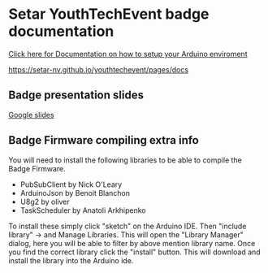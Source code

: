 
# Setar YouthTechEvent badge documentation
[Click here for Documentation on how to setup your Arduino enviroment](https://setar-nv.github.io/youthtechevent/pages/docs)

https://setar-nv.github.io/youthtechevent/pages/docs

## Badge presentation slides
[Google slides](https://docs.google.com/presentation/d/e/2PACX-1vT2E_sPb288y6g7BDr59L4_BAdC5MnjVodnJ5BLc8mVVFpKp_VXtXNFJBG4E71j__O-TfSWtvGrnYLA/pub?start=false&loop=false&delayms=3000&slide=id.g55fab874c1_0_39)

## Badge Firmware compiling extra info
You will need to install the following libraries to be able to compile the Badge Firmware.
* PubSubClient by Nick O'Leary
* ArduinoJson by Benoit Blanchon
* U8g2 by oliver
* TaskScheduler by Anatoli Arkhipenko

To install these simply click "sketch" on the Arduino IDE. Then "include library" -> and Manage Libraries.
This will open the "Library Manager" dialog, here you will be able to filter by above mention library name. Once you find the correct library click the "install" button. This will download and install the library into the Arduino ide.
